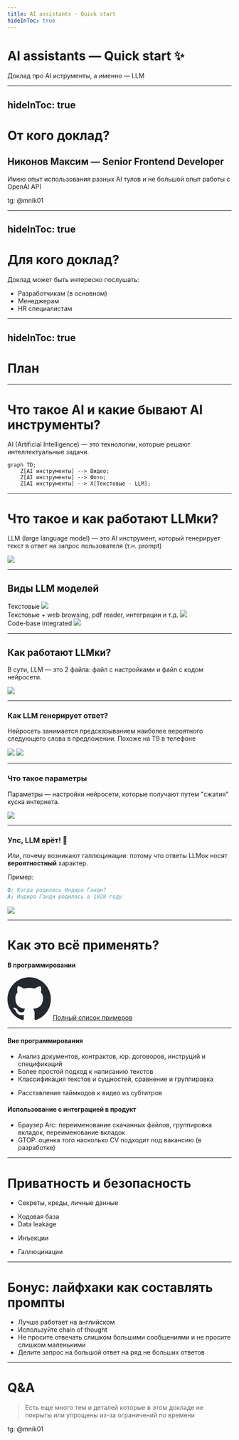 ```yaml
---
title: AI assistants - Quick start
hideInToc: true
---
```


# AI  assistants — Quick start ✨

Доклад про AI иструменты, а именно — LLM

<!--
- [ ] Начать запись
- [ ] Скинуть ссылки в чат

Всем привет, сегодня я расскажу небольшой доклад по теме AI  assistants — Quick start

Во-первых, ->
-->

<!--  -->

---
hideInToc: true
---

# От кого доклад?

## Никонов Максим — Senior Frontend Developer

Имею опыт использования разных AI тулов и не большой опыт работы с OpenAI API

<span class="bottom-8 absolute">tg: @mnik01</span>

<!-- 
- не эксперт
- могу ошибаться, поправьте в конце доклада если я где-то не прав был
- основываюсь на своем опыте и источниках (которые доступны по ссылке в чате) 
-->

<!--  -->

---
hideInToc: true
---

# Для кого доклад?

Доклад может быть интересно послушать:
- Разработчикам (в основном)
- Менеджерам
- HR специалистам

<!-- 
Входные знания не требуются 
погружения в код будет не много
-->

<!--  -->

---
hideInToc: true
---

# План

<Toc columns="1" maxDepth="1"></Toc>

---

# Что такое AI и какие бывают AI инструменты?

AI (Artificial Intelligence) — это технологии, которые решают интеллектуальные задачи. 

```mermaid
graph TD;
    Z[AI инструменты] --> Видео;
    Z[AI инструменты] --> Фото;
    Z[AI инструменты] --> X[Текстовые - LLM];
```

<!-- 
- поделим на 3 вида 
- в этом докладе рассматриваем только текстовые (LLM)
-->

<!--  -->

---

# Что такое и как работают LLMки?

LLM (large language model) — это AI инструмент, который генерирует текст в ответ на запрос пользователя (т.н. prompt)

<!--
- Лучше всего LLM подходят там где вы можете пробовать и проверить ответ модели несколько раз

- Не подходят для случаев когда нужно получить гарантированно правильный результат (почему так -- станет понятно дальше)

- по интерфейсу чаще всего представляют из себя чат/диалоговое окно, в котором вы можете общаться с моделью
-->

<img class="w-54" src="image.png"/>

<!--  -->

---

## Виды LLM моделей

<div class="flex mt-4 gap-4">
  <div>
    <span>Текстовые</span>
    <img class="w-68" src="image.png"/>
  </div>

  <div class="flex flex-col gap-2">
    <span>Текстовые +</span>
    <span class="text-stone-500">web browsing, pdf reader, интеграции и т.д.</span>
    <img class="w-89" src="image-1.png"/>
  </div>
  
  <div class="flex flex-col gap-2">
    <span>Code-base integrated</span>
    <img class="w-92" src="image-2.png"/>
  </div>
</div>
<!-- Так или иначе они все сводятся к тексту (answer —> question) -->

<!-- 
- Что бы уметь эффективно пользоваться LLMками нужно хотя бы минимально понимать как они работают
-->

<!--  -->

---

## Как работают LLMки?

<!-- 
- Что бы уметь эффективно пользоваться LLMками нужно хотя бы минимально понимать как они работают
-->

В сути, LLM — это 2 файла: файл с настройками и файл с кодом нейросети.

<img class="w-86 absolute left-82" src="image-3.png"/>

<!--  -->

---

### Как LLM генерирует ответ?

Нейросеть занимается предсказыванием наиболее вероятного следующего слова в предложении. Похоже на T9 в телефоне

<img class="w-82 absolute left-10 top-50" src="image-13.png"/>

<img class="w-122 absolute right-20 top-50" src="image-6.png"/>

<!--  -->

---

### Что такое параметры

Параметры — настройки нейросети, которые получают путем "сжатия" куска интернета. 

<!-- Берётся большой объём (10TB-100TB) текстов из интернета (reddit, stackoverflow и др.) и условно говоря "сжимается" в примерно 140 гигабайтный файл настроек для нейросети -->

<img class="w-162" src="image-10.png"/>

<!-- На самом деле происходит не буквально сжатие, а обучение (настройка) нейросети -->

---

### Упс, LLM врёт! 🙈

Или, почему возникают галлюцинации: потому что ответы LLMок носят **вероятностный** характер. 

Пример:

```md
Q: Когда родилась Индира Ганди?
A: Индира Ганди родилась в 1928 году
```

<img class="w-42" src="image-12.png"/>

<!-- Разобрать пример -->

<!-- Есть ли вопросы по тому как LLM работают и что это такое? или можем идти дальше к тому как llmки применять? -->

<!--  -->

---

# Как это всё применять?

<!-- Расскажу про известные лично мне примения, если у вас есть чем дополнить пишите в чат или в личные сообщения -->

#### В программировании

<div class="absolute right-0 top-20 border-b">
  <Gist />
</div>

<div>
  <svg class="scale-40 absolute -bottom-3 left-6" width="98" height="96" xmlns="http://www.w3.org/2000/svg"><path fill-rule="evenodd" clip-rule="evenodd" d="M48.854 0C21.839 0 0 22 0 49.217c0 21.756 13.993 40.172 33.405 46.69 2.427.49 3.316-1.059 3.316-2.362 0-1.141-.08-5.052-.08-9.127-13.59 2.934-16.42-5.867-16.42-5.867-2.184-5.704-5.42-7.17-5.42-7.17-4.448-3.015.324-3.015.324-3.015 4.934.326 7.523 5.052 7.523 5.052 4.367 7.496 11.404 5.378 14.235 4.074.404-3.178 1.699-5.378 3.074-6.6-10.839-1.141-22.243-5.378-22.243-24.283 0-5.378 1.94-9.778 5.014-13.2-.485-1.222-2.184-6.275.486-13.038 0 0 4.125-1.304 13.426 5.052a46.97 46.97 0 0 1 12.214-1.63c4.125 0 8.33.571 12.213 1.63 9.302-6.356 13.427-5.052 13.427-5.052 2.67 6.763.97 11.816.485 13.038 3.155 3.422 5.015 7.822 5.015 13.2 0 18.905-11.404 23.06-22.324 24.283 1.78 1.548 3.316 4.481 3.316 9.126 0 6.6-.08 11.897-.08 13.526 0 1.304.89 2.853 3.316 2.364 19.412-6.52 33.405-24.935 33.405-46.691C97.707 22 75.788 0 48.854 0z" fill="#24292f"/></svg>
  <a class="absolute bottom-6 left-27" href="https://gist.github.com/mnik01/02a05c9cb8f4c9416dc86778b77bfcb6">Полный список примеров
  </a>
</div>

<!--  -->

---

#### Вне программирования

- Анализ документов, контрактов, юр. договоров, инструций и спецификаций
- Более простой подход к написанию текстов
- Классификация текстов и сущностей, сравнение и группировка
<!--- Обхождение бюрократии  -->
<!-- - (полное или ускорение прохождения её) -->
- Расставление таймкодов к видео из субтитров 
<!-- - (с таймстампами) -->

<div class="mt-8"></div>

#### Использование с интеграцией в продукт

- Браузер Arc: переименование скачанных файлов, группировка вкладок, переименование вкладок
- GTOP: оценка того насколько CV подходит под вакансию (в разработке)

<!--
- Минус: бывает что чат гпт сложно заставить подчиняться заданному формату ответа (сделать это со 100% гарантией на данный момент не возможно), поэтому учитывайте это при создании API поверх gpt 

- Если есть вопросы: прошу придержать, я почти закончил
-->

---

# Приватность и безопасность

- Cекреты, креды, личные данные
<!-- Внимательно относитесь к тому что вы загружаете в LLMки -->
- Кодовая база
- Data leakage 
<!-- system propmt содержащий секретную инфо не уберечь -->
- Инъекции
<!-- И последующий фишинг -->
- Галлюцинации 
<!-- Репутационный урон и юридические риски -->

---

# Бонус: лайфхаки как составлять промпты

- Лучше работает на английском
- Используйте chain of thought
- Не просите отвечать слишком большими сообщениями и не просите слишком маленькими
- Делите запрос на большой ответ на ряд не больших ответов

---

# Q&A

> Есть еще много тем и деталей которые в этом докладе не покрыты или упрощены из-за ограничений по времени

 <!-- deep dive как работают LLMки, тонкие настройки ChatGPT, кастомые ассистенты, инструкции, температура, fine-tuning, плагины, сравнение моделей, другие AI тулы. Темы всё развиваются и наверное не до конца исследованы -->

tg: @mnik01
